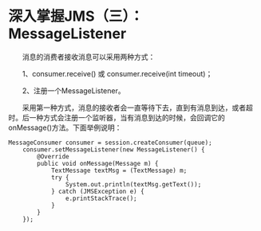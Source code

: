 # 深入掌握JMS（三）：MessageListener
  　　消息的消费者接收消息可以采用两种方式：

  　　1、consumer.receive() 或 consumer.receive(int timeout)；

  　　2、注册一个MessageListener。

  　　采用第一种方式，消息的接收者会一直等待下去，直到有消息到达，或者超时。后一种方式会注册一个监听器，当有消息到达的时候，会回调它的onMessage()方法。下面举例说明：

	MessageConsumer consumer = session.createConsumer(queue);
        consumer.setMessageListener(new MessageListener() {
            @Override
            public void onMessage(Message m) {
                TextMessage textMsg = (TextMessage) m;
                try {
                    System.out.println(textMsg.getText());
                } catch (JMSException e) {
                    e.printStackTrace();
                }
            }
        });